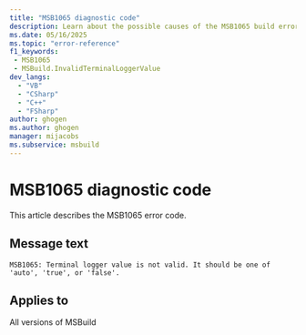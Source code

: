 ```yaml
---
title: "MSB1065 diagnostic code"
description: Learn about the possible causes of the MSB1065 build error, and get troubleshooting tips.
ms.date: 05/16/2025
ms.topic: "error-reference"
f1_keywords:
 - MSB1065
 - MSBuild.InvalidTerminalLoggerValue
dev_langs:
  - "VB"
  - "CSharp"
  - "C++"
  - "FSharp"
author: ghogen
ms.author: ghogen
manager: mijacobs
ms.subservice: msbuild
---
```


# MSB1065 diagnostic code

<!-- :::ErrorDefinitionDescription::: -->
<!-- :::editable-content name="introDescription"::: -->
This article describes the MSB1065 error code.
<!-- :::editable-content-end::: -->

## Message text

<!-- :::editable-content name="messageText"::: -->
`MSB1065: Terminal logger value is not valid. It should be one of 'auto', 'true', or 'false'.`
<!-- :::editable-content-end::: -->
<!-- MSB1065: Terminal logger value is not valid. It should be one of 'auto', 'true', or 'false'. {0} -->

<!-- :::editable-content name="postOutputDescription"::: -->
<!--
{StrBegin="MSBUILD : error MSB1065: "}
      UE: This message does not need in-line parameters because the exception takes care of displaying the invalid arg.
      This error is shown when a user specifies a value for the lowPriority parameter that is not equivalent to Boolean.TrueString or Boolean.FalseString.
      LOCALIZATION: The prefix "MSBUILD : error MSBxxxx:" should not be localized.
-->
<!-- :::editable-content-end::: -->
<!-- :::ErrorDefinitionDescription-end::: -->

## Applies to

All versions of MSBuild
